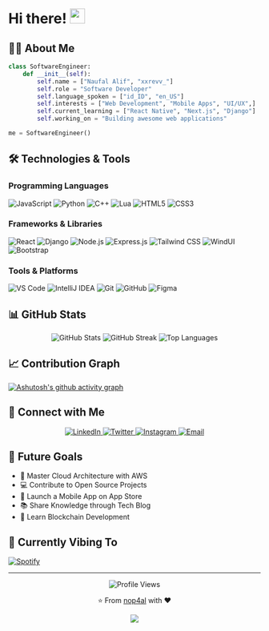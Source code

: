 # Hi there! <img src="https://media.giphy.com/media/hvRJCLFzcasrR4ia7z/giphy.gif" width="30px"/>

## 👨‍💻 About Me

```python
class SoftwareEngineer:
    def __init__(self):
        self.name = ["Naufal Alif", "xxrevv_"]
        self.role = "Software Developer"
        self.language_spoken = ["id_ID", "en_US"]
        self.interests = ["Web Development", "Mobile Apps", "UI/UX",]
        self.current_learning = ["React Native", "Next.js", "Django"]
        self.working_on = "Building awesome web applications"

me = SoftwareEngineer()
```

## 🛠️ Technologies & Tools

### Programming Languages
![JavaScript](https://img.shields.io/badge/JavaScript-F7DF1E?style=for-the-badge&logo=javascript&logoColor=black)
![Python](https://img.shields.io/badge/Python-3776AB?style=for-the-badge&logo=python&logoColor=white)
![C++](https://img.shields.io/badge/C++-00599C?style=for-the-badge&logo=c%2B%2B&logoColor=white)
![Lua](https://img.shields.io/badge/Lua-NEW!-2C2D72?style=for-the-badge&logo=lua&logoColor=white)
![HTML5](https://img.shields.io/badge/HTML5-E34F26?style=for-the-badge&logo=html5&logoColor=white)
![CSS3](https://img.shields.io/badge/CSS3-1572B6?style=for-the-badge&logo=css3&logoColor=white)

### Frameworks & Libraries
![React](https://img.shields.io/badge/React-20232A?style=for-the-badge&logo=react&logoColor=61DAFB)
![Django](https://img.shields.io/badge/Django-092E20?style=for-the-badge&logo=django&logoColor=white)
![Node.js](https://img.shields.io/badge/Node.js-43853D?style=for-the-badge&logo=node.js&logoColor=white)
![Express.js](https://img.shields.io/badge/Express.js-404D59?style=for-the-badge)
![Tailwind CSS](https://img.shields.io/badge/Tailwind_CSS-38B2AC?style=for-the-badge&logo=tailwind-css&logoColor=white)
![WindUI](https://img.shields.io/badge/WindUI-00A0DC?style=for-the-badge)
![Bootstrap](https://img.shields.io/badge/Bootstrap-563D7C?style=for-the-badge&logo=bootstrap&logoColor=white)

### Tools & Platforms
![VS Code](https://img.shields.io/badge/VS_Code-007ACC?style=for-the-badge&logo=visual-studio-code&logoColor=white)
![IntelliJ IDEA](https://img.shields.io/badge/IntelliJ_IDEA-000000?style=for-the-badge&logo=intellij-idea&logoColor=white)
![Git](https://img.shields.io/badge/Git-F05032?style=for-the-badge&logo=git&logoColor=white)
![GitHub](https://img.shields.io/badge/GitHub-100000?style=for-the-badge&logo=github&logoColor=white)
![Figma](https://img.shields.io/badge/Figma-F24E1E?style=for-the-badge&logo=figma&logoColor=white)

## 📊 GitHub Stats

<div align="center">
  <img src="https://github-readme-stats.vercel.app/api?username=palaliip&show_icons=true&theme=tokyonight" alt="GitHub Stats" />
  <img src="https://github-readme-streak-stats.herokuapp.com/?user=palaliip&theme=tokyonight" alt="GitHub Streak" />
  <img src="https://github-readme-stats.vercel.app/api/top-langs/?username=palaliip&layout=compact&theme=tokyonight" alt="Top Languages" />
</div>

## 📈 Contribution Graph
[![Ashutosh's github activity graph](https://github-readme-activity-graph.vercel.app/graph?username=palaliip&theme=tokyo-night)](https://github.com/ashutosh00710/github-readme-activity-graph)


## 🤝 Connect with Me

<div align="center">
  <a href="https://www.linkedin.com/in/naufalalif/">
    <img src="https://img.shields.io/badge/LinkedIn-0077B5?style=for-the-badge&logo=linkedin&logoColor=white" alt="LinkedIn"/>
  </a>
  <a href="https://twitter.com/nop4al">
    <img src="https://img.shields.io/badge/Twitter-1DA1F2?style=for-the-badge&logo=twitter&logoColor=white" alt="Twitter"/>
  </a>
  <a href="https://instagram.com/palaliip">
    <img src="https://img.shields.io/badge/Instagram-E4405F?style=for-the-badge&logo=instagram&logoColor=white" alt="Instagram"/>
  </a>
  <a href="mailto:contact@nop4al.my.id">
    <img src="https://img.shields.io/badge/Email-D14836?style=for-the-badge&logo=gmail&logoColor=white" alt="Email"/>
  </a>
</div>

## 🎯 Future Goals
- 🚀 Master Cloud Architecture with AWS
- 💻 Contribute to Open Source Projects
- 📱 Launch a Mobile App on App Store
- 📚 Share Knowledge through Tech Blog
- 🌱 Learn Blockchain Development

## 🎵 Currently Vibing To
[![Spotify](https://novatorem-spotify-playing.vercel.app/api/spotify)](https://open.spotify.com/user/cnizwz5zvxs0lsgn6vqr9xj10)

---
<div align="center">
  <img src="https://komarev.com/ghpvc/?username=naufalalief&style=flat-square&color=blue" alt="Profile Views"/>
  
  ⭐️ From [nop4al](https://github.com/nop4al) with ❤️
  
  <img src="https://forthebadge.com/images/badges/built-with-love.svg"/>
</div>
